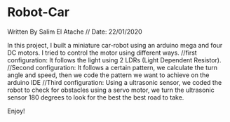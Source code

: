 # Robot-Car
Written By Salim El Atache // Date: 22/01/2020

In this project, I built a miniature car-robot using an arduino mega and four DC motors. I tried to control the motor using different ways.
//first configuration:    It follows the light using 2 LDRs (Light Dependent Resistor).
//Second configuration:   It follows a certain pattern, we calculate the turn angle and speed, then we code the pattern we want to achieve on the arduino IDE
//Third configuration:    Using a ultrasonic sensor, we coded the robot to check for obstacles using a servo motor, we turn the ultrasonic sensor 180 degrees to
                        look for the best the best road to take.

Enjoy!
